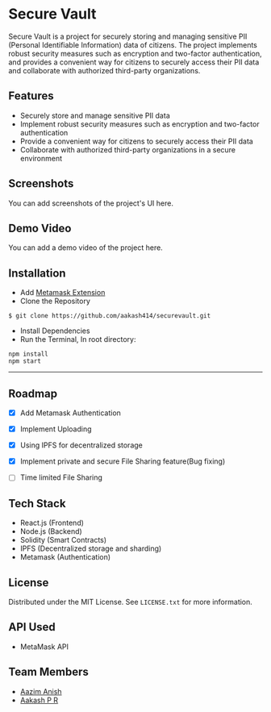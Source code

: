 Secure Vault
============

Secure Vault is a project for securely storing and managing sensitive PII (Personal Identifiable Information) data of citizens. The project implements robust security measures such as encryption and two-factor authentication, and provides a convenient way for citizens to securely access their PII data and collaborate with authorized third-party organizations.

Features
--------

-   Securely store and manage sensitive PII data
-   Implement robust security measures such as encryption and two-factor authentication
-   Provide a convenient way for citizens to securely access their PII data
-   Collaborate with authorized third-party organizations in a secure environment

Screenshots
-----------

You can add screenshots of the project's UI here.

Demo Video
----------

You can add a demo video of the project here.

## Installation
* Add [Metamask Extension](https://chrome.google.com/webstore/detail/metamask/nkbihfbeogaeaoehlefnkodbefgpgknn?hl=en)
* Clone the Repository
```
$ git clone https://github.com/aakash414/securevault.git
```
* Install Dependencies
* Run the Terminal, In root directory:
 ```
 npm install
 npm start
 ```
------------

## Roadmap

- [x] Add Metamask Authentication
- [x] Implement Uploading 
- [x] Using IPFS for decentralized storage
- [x] Implement private and secure File Sharing feature(Bug fixing)
- [ ] Time limited File Sharing
  

Tech Stack
----------

-   React.js (Frontend)
-   Node.js (Backend)
-   Solidity (Smart Contracts)
-   IPFS (Decentralized storage and sharding)
-   Metamask (Authentication)

## License

Distributed under the MIT License. See `LICENSE.txt` for more information.

API Used
--------

-   MetaMask API

## Team Members
-   [Aazim Anish](https://github.com/AazimAnish) 
-   [Aakash P R](https://github.com/aakash414)
